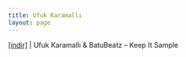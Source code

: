 ```yaml
---
title: Ufuk Karamallı
layout: page
---
```


<a href="https://cloud.mail.ru/public/7c0ea9beb5f1/Batu%20Beatz%20%26%20Ufuk%20Karamall%C4%B1%20-%20Keep%20It%20Sample" target="_blank">[indir]</a> | Ufuk Karamallı & BatuBeatz &#8211; Keep It Sample